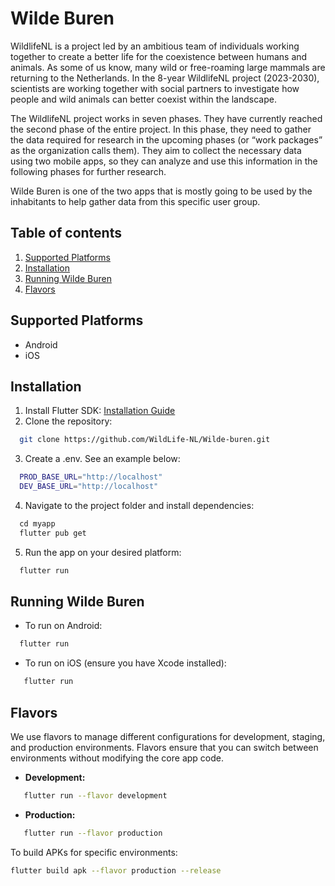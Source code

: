 # Wilde Buren
WildlifeNL is a project led by an ambitious team of individuals working together to create a better life for the coexistence between humans and animals. As some of us know, many wild or free-roaming large mammals are returning to the Netherlands. In the 8-year WildlifeNL project (2023-2030), scientists are working together with social partners to investigate how people and wild animals can better coexist within the landscape.

The WildlifeNL project works in seven phases. They have currently reached the second phase of the entire project. In this phase, they need to gather the data required for research in the upcoming phases (or “work packages” as the organization calls them). They aim to collect the necessary data using two mobile apps, so they can analyze and use this information in the following phases for further research.

Wilde Buren is one of the two apps that is mostly going to be used by the inhabitants to help gather data from this specific user group. 

## Table of contents
1. [Supported Platforms](#supported-platforms)
2. [Installation](#installation)
3. [Running Wilde Buren](#running-wilde-buren)
4. [Flavors](#flavors)

## Supported Platforms
- Android
- iOS

## Installation
1. Install Flutter SDK: [Installation Guide](https://flutter.dev/docs/get-started/install)
2. Clone the repository:
``` bash
  git clone https://github.com/WildLife-NL/Wilde-buren.git
```
3. Create a .env. See an example below:
``` bash
  PROD_BASE_URL="http://localhost"
  DEV_BASE_URL="http://localhost"
```
4. Navigate to the project folder and install dependencies:
``` bash
  cd myapp
  flutter pub get
```
5. Run the app on your desired platform:
``` bash
  flutter run
```

## Running Wilde Buren
- To run on Android:
``` bash
  flutter run
  ```
- To run on iOS (ensure you have Xcode installed):
``` bash
   flutter run
```

## Flavors
We use flavors to manage different configurations for development, staging, and production environments. Flavors ensure that you can switch between environments without modifying the core app code.
- **Development:**
``` bash
   flutter run --flavor development
```
- **Production:**
``` bash
   flutter run --flavor production
```
To build APKs for specific environments:
``` bash
flutter build apk --flavor production --release
```